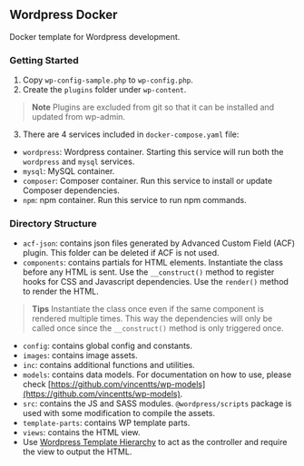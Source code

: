 ## Wordpress Docker
Docker template for Wordpress development.

### Getting Started

1. Copy `wp-config-sample.php` to `wp-config.php`.
2. Create the `plugins` folder under `wp-content`.
> **Note** Plugins are excluded from git so that it can be installed and updated from wp-admin.
3. There are 4 services included in `docker-compose.yaml` file:
- `wordpress`: Wordpress container. Starting this service will run both the `wordpress` and `mysql` services.
- `mysql`: MySQL container.
- `composer`: Composer container. Run this service to install or update Composer dependencies.
- `npm`: npm container. Run this service to run npm commands.

### Directory Structure

- `acf-json`: contains json files generated by Advanced Custom Field (ACF) plugin. This folder can be deleted if ACF is not used.
- `components`: contains partials for HTML elements. Instantiate the class before any HTML is sent. Use the `__construct()` method to register hooks for CSS and Javascript dependencies. Use the `render()` method to render the HTML.
> **Tips** Instantiate the class once even if the same component is rendered multiple times. This way the dependencies will only be called once since the `__construct()` method is only triggered once.

- `config`: contains global config and constants.
- `images`: contains image assets.
- `inc`: contains additional functions and utilities.
- `models`: contains data models. For documentation on how to use, please check [https://github.com/vincentts/wp-models](https://github.com/vincentts/wp-models).
- `src`: contains the JS and SASS modules. `@wordpress/scripts` package is used with some modification to compile the assets.
- `template-parts`: contains WP template parts.
- `views`: contains the HTML view.
- Use [Wordpress Template Hierarchy](https://developer.wordpress.org/themes/basics/template-hierarchy/) to act as the controller and require the view to output the HTML.
